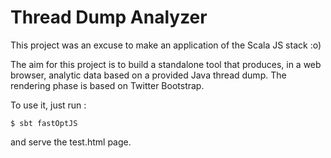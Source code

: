# Thread Dump Analyzer

This project was an excuse to make an application of the Scala JS stack :o)

The aim for this project is to build a standalone tool that produces, in a web browser, analytic data based on a provided Java thread dump.
The rendering phase is based on Twitter Bootstrap. 

To use it, just run :
 
 ```
 $ sbt fastOptJS
 ```
 
 and serve the test.html page.